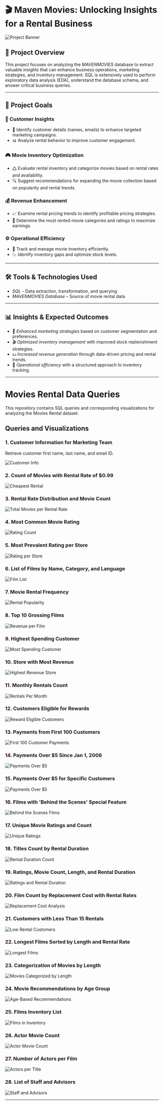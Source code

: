 # 🎬 Maven Movies: Unlocking Insights for a Rental Business

![Project Banner](https://github.com/Sayali821/Mavenmovies/blob/200eb076804152c5e1ba46638a60a3a5d01c34c1/banner.jpg)

## 📌 Project Overview
This project focuses on analyzing the *MAVENMOVIES* database to extract valuable insights that can enhance business operations, marketing strategies, and inventory management. SQL is extensively used to perform exploratory data analysis (EDA), understand the database schema, and answer critical business queries.


---

## 🎯 Project Goals

### 🛒 Customer Insights

- 📌 Identify customer details (names, emails) to enhance targeted marketing campaigns.
- 📊 Analyze rental behavior to improve customer engagement.

### 🎮 Movie Inventory Optimization

- 🛆 Evaluate rental inventory and categorize movies based on rental rates and availability.
- 🔍 Suggest recommendations for expanding the movie collection based on popularity and rental trends.

### 💰 Revenue Enhancement

- 📈 Examine rental pricing trends to identify profitable pricing strategies.
- 🎥 Determine the most rented movie categories and ratings to maximize earnings.

### ⚙️ Operational Efficiency

- 📌 Track and manage movie inventory efficiently.
- 📉 Identify inventory gaps and optimize stock levels.

---

## 🛠️ Tools & Technologies Used
- *SQL* – Data extraction, transformation, and querying
- *MAVENMOVIES Database* – Source of movie rental data

---

## 📊 Insights & Expected Outcomes
- 📢 *Enhanced marketing strategies* based on customer segmentation and preferences.
- 🎬 *Optimized inventory management* with improved stock replenishment strategies.
- 💵 *Increased revenue generation* through data-driven pricing and rental trends.
- 📌 *Operational efficiency* with a structured approach to inventory tracking.

---

# Movies Rental Data Queries

This repository contains SQL queries and corresponding visualizations for analyzing the Movies Rental dataset.

## Queries and Visualizations

### 1. Customer Information for Marketing Team
Retrieve customer first name, last name, and email ID.

![Customer Info](https://github.com/manasvipatil2002/Maven_movies_project/blob/main/Code%20Output/CUSTOMER_TABLE.png)

### 2. Count of Movies with Rental Rate of $0.99
![Cheapest Rental](https://github.com/manasvipatil2002/Maven_movies_project/blob/main/Code%20Output/CHEAPEST_RENTALS.png)

### 3. Rental Rate Distribution and Movie Count
![Total Movies per Rental Rate](https://github.com/manasvipatil2002/Maven_movies_project/blob/main/Code%20Output/TOTAL_NUMBER_OF_MOVIES.png)

### 4. Most Common Movie Rating
![Rating Count](https://github.com/manasvipatil2002/Maven_movies_project/blob/main/Code%20Output/RATING_WISE_COUNT.png)

### 5. Most Prevalent Rating per Store
![Rating per Store](https://github.com/manasvipatil2002/Maven_movies_project/blob/main/Code%20Output/TOTAL_FILMS.png)

### 6. List of Films by Name, Category, and Language
![Film List](https://github.com/manasvipatil2002/Maven_movies_project/blob/main/Code%20Output/CATEGORY_NAME.png)

### 7. Movie Rental Frequency
![Rental Popularity](https://github.com/manasvipatil2002/Maven_movies_project/blob/main/Code%20Output/POPULARITY.png)

### 8. Top 10 Grossing Films
![Revenue per Film](https://github.com/manasvipatil2002/Maven_movies_project/blob/main/Code%20Output/REVENUE_PER_MOVIE.png)

### 9. Highest Spending Customer
![Most Spending Customer](https://github.com/manasvipatil2002/Maven_movies_project/blob/main/Code%20Output/MOST_SPENDING_CUSTOMER.png)

### 10. Store with Most Revenue
![Highest Revenue Store](https://github.com/manasvipatil2002/Maven_movies_project/blob/main/Code%20Output/MOST_REVENUE.png)

### 11. Monthly Rentals Count
![Rentals Per Month](https://github.com/manasvipatil2002/Maven_movies_project/blob/main/Code%20Output/RENTALS_PER_MONTH.png)

### 12. Customers Eligible for Rewards
![Reward Eligible Customers](https://github.com/manasvipatil2002/Maven_movies_project/blob/main/Code%20Output/REWARD_VIA_PHONE.png)

### 13. Payments from First 100 Customers
![First 100 Customer Payments](https://github.com/manasvipatil2002/Maven_movies_project/blob/main/Code%20Output/PAYMENT_DETAILS_FIRST_100.png)

### 14. Payments Over $5 Since Jan 1, 2006
![Payments Over $5](https://github.com/manasvipatil2002/Maven_movies_project/blob/main/Code%20Output/OLD_CUSTOMER_OVER_5%24.png)

### 15. Payments Over $5 for Specific Customers
![Payments Over $5](https://github.com/manasvipatil2002/Maven_movies_project/blob/main/Code%20Output/OVER_5_DOLLAR.png)

### 16. Films with 'Behind the Scenes' Special Feature
![Behind the Scenes Films](https://github.com/manasvipatil2002/Maven_movies_project/blob/main/Code%20Output/FILMS_WITH_SPECIAL_FEATURES.png)

### 17. Unique Movie Ratings and Count
![Unique Ratings](https://github.com/manasvipatil2002/Maven_movies_project/blob/main/Code%20Output/RATINGWISE_MOVIES.png)

### 18. Titles Count by Rental Duration
![Rental Duration Count](https://github.com/manasvipatil2002/Maven_movies_project/blob/main/Code%20Output/SLICED_BY_RENTAL_RATE.png)

### 19. Ratings, Movie Count, Length, and Rental Duration
![Ratings and Rental Duration](https://github.com/manasvipatil2002/Maven_movies_project/blob/main/Code%20Output/COMPARE_LENGTH.png)

### 20. Film Count by Replacement Cost with Rental Rates
![Replacement Cost Analysis](https://github.com/manasvipatil2002/Maven_movies_project/blob/main/Code%20Output/RENTAL_VS_REPLACEMENT.png)

### 21. Customers with Less Than 15 Rentals
![Low Rental Customers](https://github.com/manasvipatil2002/Maven_movies_project/blob/main/Code%20Output/NON_LOYAL_CUSTOMERS.png)

### 22. Longest Films Sorted by Length and Rental Rate
![Longest Films]()

### 23. Categorization of Movies by Length
![Movies Categorized by Length](https://github.com/Athu087/Movies_rental/blob/1dfa0affc2a0cd10a1b955543baf23680ec0fcac/images/SLICED_BY_RENTAL_RATE.png)

### 24. Movie Recommendations by Age Group
![Age-Based Recommendations](https://github.com/manasvipatil2002/Maven_movies_project/blob/main/Code%20Output/RECOMMENDATION_SYSTEM.png)

### 25. Films Inventory List
![Films in Inventory](https://github.com/Athu087/Movies_rental/blob/1dfa0affc2a0cd10a1b955543baf23680ec0fcac/images/FILMS_IN_INVENTORY.png)

### 26. Actor Movie Count
![Actor Movie Count](https://github.com/Athu087/Movies_rental/blob/1dfa0affc2a0cd10a1b955543baf23680ec0fcac/images/NO_OF_FILMS_BY_ACTOR.png)

### 27. Number of Actors per Film
![Actors per Title](https://github.com/Athu087/Movies_rental/blob/1dfa0affc2a0cd10a1b955543baf23680ec0fcac/images/ACTOR_ASSOCIATED_WITH_TITLE.png)

### 28. List of Staff and Advisors
![Staff and Advisors](https://github.com/Athu087/Movies_rental/blob/1dfa0affc2a0cd10a1b955543baf23680ec0fcac/images/UNION.png)

---
